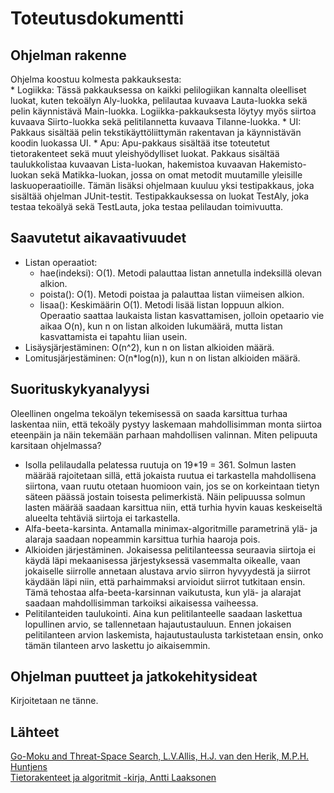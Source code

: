 # Toteutusdokumentti
## Ohjelman rakenne
Ohjelma koostuu kolmesta pakkauksesta:  
    * Logiikka:
    Tässä pakkauksessa on kaikki pelilogiikan kannalta oleelliset luokat, kuten tekoälyn Aly-luokka, pelilautaa kuvaava Lauta-luokka sekä pelin käynnistävä Main-luokka. Logiikka-pakkauksesta löytyy myös siirtoa kuvaava Siirto-luokka sekä pelitilannetta kuvaava Tilanne-luokka.
    * UI:
    Pakkaus sisältää pelin tekstikäyttöliittymän rakentavan ja käynnistävän koodin luokassa UI.
    * Apu:
    Apu-pakkaus sisältää itse toteutetut tietorakenteet sekä muut yleishyödylliset luokat. Pakkaus sisältää taulukkolistaa kuvaavan Lista-luokan, hakemistoa kuvaavan Hakemisto-luokan sekä Matikka-luokan, jossa on omat metodit muutamille yleisille laskuoperaatioille.
Tämän lisäksi ohjelmaan kuuluu yksi testipakkaus, joka sisältää ohjelman JUnit-testit. Testipakkauksessa on luokat TestAly, joka testaa tekoälyä sekä TestLauta, joka testaa pelilaudan toimivuutta.

## Saavutetut aikavaativuudet
* Listan operaatiot:
    * hae(indeksi): O(1). Metodi palauttaa listan annetulla indeksillä olevan alkion.
    * poista(): O(1). Metodi poistaa ja palauttaa listan viimeisen alkion.
    * lisaa(): 
    Keskimäärin O(1). Metodi lisää listan loppuun alkion. Operaatio saattaa laukaista listan kasvattamisen, jolloin opetaario vie aikaa O(n), kun n on listan alkoiden lukumäärä, mutta listan kasvattamista ei tapahtu liian usein.
* Lisäysjärjestäminen: O(n^2), kun n on listan alkioiden määrä.
* Lomitusjärjestäminen: O(n*log(n)), kun n on listan alkioiden määrä.

## Suorituskykyanalyysi
Oleellinen ongelma tekoälyn tekemisessä on saada karsittua turhaa laskentaa niin, että tekoäly pystyy laskemaan mahdollisimman monta siirtoa eteenpäin ja näin tekemään parhaan mahdollisen valinnan. Miten pelipuuta karsitaan ohjelmassa?
* Isolla pelilaudalla pelatessa ruutuja on 19*19 = 361. Solmun lasten määrää rajoitetaan sillä, että jokaista ruutua ei tarkastella mahdollisena siirtona, vaan ruutu otetaan huomioon vain, jos se on korkeintaan tietyn säteen päässä jostain toisesta pelimerkistä. Näin pelipuussa solmun lasten määrää saadaan karsittua niin, että turhia hyvin kauas keskeiseltä alueelta tehtäviä siirtoja ei tarkastella.
* Alfa-beeta-karsinta. Antamalla minimax-algoritmille parametrinä ylä- ja alaraja saadaan nopeammin karsittua turhia haaroja pois.
* Alkioiden järjestäminen. Jokaisessa pelitilanteessa seuraavia siirtoja ei käydä läpi mekaanisessa järjestyksessä vasemmalta oikealle, vaan jokaiselle siirrolle annetaan alustava arvio siirron hyvyydestä ja siirrot käydään läpi niin, että parhaimmaksi arvioidut siirrot tutkitaan ensin. Tämä tehostaa alfa-beeta-karsinnan vaikutusta, kun ylä- ja alarajat saadaan mahdollisimman tarkoiksi aikaisessa vaiheessa.
* Pelitilanteiden taulukointi. Aina kun pelitilanteelle saadaan laskettua lopullinen arvio, se tallennetaan hajautustauluun. Ennen jokaisen pelitilanteen arvion laskemista, hajautustaulusta tarkistetaan ensin, onko tämän tilanteen arvo laskettu jo aikaisemmin.

## Ohjelman puutteet ja jatkokehitysideat
Kirjoitetaan ne tänne.

## Lähteet
[Go-Moku and Threat-Space Search, L.V.Allis, H.J. van den Herik, M.P.H. Huntjens](https://pdfs.semanticscholar.org/f476/00662cadb0975f9cfd7867389efedda6f873.pdf)  
[Tietorakenteet ja algoritmit -kirja, Antti Laaksonen](https://www.cs.helsinki.fi/u/ahslaaks/tirakirja/)  
